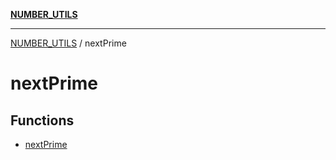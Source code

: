 [**NUMBER_UTILS**](../README.md)

***

[NUMBER_UTILS](../README.md) / nextPrime

# nextPrime

## Functions

- [nextPrime](functions/nextPrime.md)
